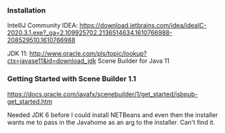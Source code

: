 ### Installation
IntelliJ Community IDEA:
https://download.jetbrains.com/idea/ideaIC-2020.3.1.exe?_ga=2.109925702.2136514634.1610766988-208529510.1610766988

JDK 11: 
http://www.oracle.com/pls/topic/lookup?ctx=javase11&id=download_jdk
Scene Builder for Java 11

### Getting Started with Scene Builder 1.1
https://docs.oracle.com/javafx/scenebuilder/1/get_started/jsbpub-get_started.htm

Needed JDK 6 before I could install NETBeans and even then the installer wants me to pass in the Javahome as an arg to the installer. Can't find it.


